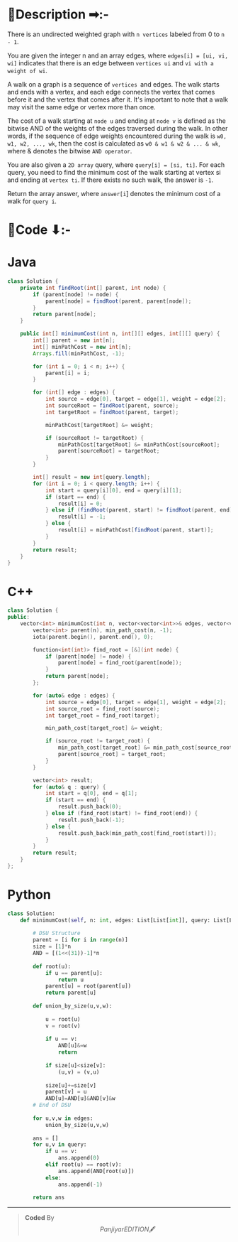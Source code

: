 # 📍Description ➡:-
<!-- Describe your first thoughts on how to solve this problem. -->
There is an undirected weighted graph with `n vertices` labeled from 0 to `n - 1`.

You are given the integer n and an array edges, where `edges[i] = [ui, vi, wi]` indicates that there is an edge between `vertices ui` and `vi with a weight of wi`.

A walk on a graph is a sequence of `vertices `and edges. The walk starts and ends with a vertex, and each edge connects the vertex that comes before it and the vertex that comes after it. It's important to note that a walk may visit the same edge or vertex more than once.

The cost of a walk starting at `node u` and ending at `node v` is defined as the bitwise AND of the weights of the edges traversed during the walk. In other words, if the sequence of edge weights encountered during the walk is `w0, w1, w2, ..., wk`, then the cost is calculated as `w0 & w1 & w2 & ... & wk`, where & denotes the bitwise `AND operator`.

You are also given a `2D array` query, where `query[i] = [si, ti]`. For each query, you need to find the minimum cost of the walk starting at vertex si and ending at `vertex ti`. If there exists no such walk, the answer is `-1`.

Return the array answer, where `answer[i`] denotes the minimum cost of a walk for `query i`.


# 📝Code ⬇:-


# Java
```java []
class Solution {
    private int findRoot(int[] parent, int node) {
        if (parent[node] != node) {
            parent[node] = findRoot(parent, parent[node]);
        }
        return parent[node];
    }

    public int[] minimumCost(int n, int[][] edges, int[][] query) {
        int[] parent = new int[n];
        int[] minPathCost = new int[n];
        Arrays.fill(minPathCost, -1);

        for (int i = 0; i < n; i++) {
            parent[i] = i;
        }

        for (int[] edge : edges) {
            int source = edge[0], target = edge[1], weight = edge[2];
            int sourceRoot = findRoot(parent, source);
            int targetRoot = findRoot(parent, target);

            minPathCost[targetRoot] &= weight;

            if (sourceRoot != targetRoot) {
                minPathCost[targetRoot] &= minPathCost[sourceRoot];
                parent[sourceRoot] = targetRoot;
            }
        }

        int[] result = new int[query.length];
        for (int i = 0; i < query.length; i++) {
            int start = query[i][0], end = query[i][1];
            if (start == end) {
                result[i] = 0;
            } else if (findRoot(parent, start) != findRoot(parent, end)) {
                result[i] = -1;
            } else {
                result[i] = minPathCost[findRoot(parent, start)];
            }
        }
        return result;
    }
}

```

# C++
``` cpp []
class Solution {
public:
    vector<int> minimumCost(int n, vector<vector<int>>& edges, vector<vector<int>>& query) {
        vector<int> parent(n), min_path_cost(n, -1);
        iota(parent.begin(), parent.end(), 0);

        function<int(int)> find_root = [&](int node) {
            if (parent[node] != node) {
                parent[node] = find_root(parent[node]);
            }
            return parent[node];
        };

        for (auto& edge : edges) {
            int source = edge[0], target = edge[1], weight = edge[2];
            int source_root = find_root(source);
            int target_root = find_root(target);

            min_path_cost[target_root] &= weight;

            if (source_root != target_root) {
                min_path_cost[target_root] &= min_path_cost[source_root];
                parent[source_root] = target_root;
            }
        }

        vector<int> result;
        for (auto& q : query) {
            int start = q[0], end = q[1];
            if (start == end) {
                result.push_back(0);
            } else if (find_root(start) != find_root(end)) {
                result.push_back(-1);
            } else {
                result.push_back(min_path_cost[find_root(start)]);
            }
        }
        return result;
    }
};
```

# Python
``` python []
class Solution:
    def minimumCost(self, n: int, edges: List[List[int]], query: List[List[int]]) -> List[int]:
        
        # DSU Structure
        parent = [i for i in range(n)]
        size = [1]*n
        AND = [(1<<(31))-1]*n
        
        def root(u):
            if u == parent[u]:
                return u
            parent[u] = root(parent[u])
            return parent[u]
        
        def union_by_size(u,v,w):
            
            u = root(u)
            v = root(v)
            
            if u == v:
                AND[u]&=w
                return
            
            if size[u]<size[v]:
                (u,v) = (v,u)
                
            size[u]+=size[v]
            parent[v] = u 
            AND[u]=AND[u]&AND[v]&w
        # End of DSU
            
        for u,v,w in edges:
            union_by_size(u,v,w)
            
        ans = []
        for u,v in query: 
            if u == v: 
                ans.append(0)
            elif root(u) == root(v):
                ans.append(AND[root(u)])
            else: 
                ans.append(-1)
                
        return ans    
```

---

>    **Coded** By $$Panjiyar EDITION 🖋  $$

               
